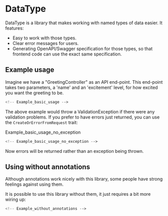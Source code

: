 
<!---
DOCS.md is generated by running `php generate_docs.php`. 
-->


# DataType

DataType is a library that makes working with named types of data easier. It features:

* Easy to work with those types.
* Clear error messages for users.
* Generating OpenAPI/Swagger specification for those types, so that frontend code can use the exact same specification.


## Example usage

Imagine we have a "GreetingController" as an API end-point. This end-point takes two parameters, a 'name' and an 'excitement' level, for how excited you want the greeting to be.


```php
<!-- Example_basic_usage -->
```

The above example would throw a ValidationException if there were any validation problems. If you prefer to have errors just returned, you can use the `CreateOrErrorFromRequest` trait:

Example_basic_usage_no_exception
```php
<!-- Example_basic_usage_no_exception -->
```

Now errors will be returned rather than an exception being thrown.

## Using without annotations

Although annotations work nicely with this library, some people have strong feelings against using them.

It is possible to use this library without them, it just requires a bit more wiring up:  

```php
<!-- Example_without_annotations -->
```



